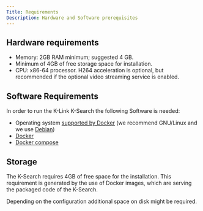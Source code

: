```yaml
---
Title: Requirements
Description: Hardware and Software prerequisites
---
```


## Hardware requirements

- Memory: 2GB RAM minimum; suggested 4 GB.
- Minimum of 4GB of free storage space for installation.
- CPU: x86-64 processor. H264 acceleration is optional, but recommended if the optional video streaming service is enabled.

## Software Requirements

In order to run the K-Link K-Search the following Software is needed:

- Operating system [supported by Docker](https://docs.docker.com/engine/faq/#does-docker-run-on-linux-macos-and-windows) (we recommend GNU/Linux and we use [Debian](https://debian.org))
- [Docker](https://www.docker.com/)
- [Docker compose](https://docs.docker.com/compose/)

## Storage

The K-Search requires 4GB of free space for the installation. This requirement is generated by the use of Docker images, which are serving the packaged code of the K-Search.

Depending on the configuration additional space on disk might be required.
